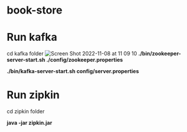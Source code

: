 # book-store
# Run kafka
  cd kafka folder
  ![Screen Shot 2022-11-08 at 11 09 10](https://user-images.githubusercontent.com/90142169/200473101-79543356-4615-4528-8587-45aa5a2b05a8.png)
  <strong>./bin/zookeeper-server-start.sh ./config/zookeeper.properties</strong>
  <p><strong>./bin/kafka-server-start.sh config/server.properties</strong></p>
  
  
# Run zipkin
  <p>cd zipkin folder</p>
  <p><strong>java -jar zipkin.jar</strong></p>
